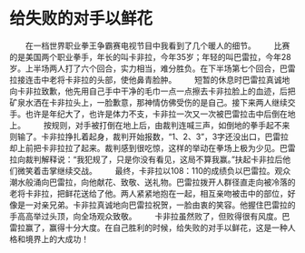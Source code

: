 # 给失败的对手以鲜花
　　在一档世界职业拳王争霸赛电视节目中我看到了几个暖人的细节。 
　　比赛的是美国两个职业拳手，年长的叫卡非拉，今年35岁；年轻的叫巴雷拉，今年28岁。上半场两人打了六个回合，实力相当，难分胜负。在下半场第七个回合，巴雷拉接连击中老将卡非拉的头部，使他鼻青脸肿。 
　　短暂的休息时巴雷拉真诚地向卡非拉致歉，他先用自己手中干净的毛巾一点一点擦去卡非拉脸上的血迹，后把矿泉水洒在卡非拉头上，一脸歉意，那神情仿佛受伤的是自己。接下来两人继续交手。也许是年纪大了，也许是体力不支，卡非拉一次又一次被巴雷拉击中后倒在地上。 
　　按规则，对手被打倒在地上后，由裁判连喊三声，如倒地的拳手起不来则输了。卡非拉挣扎着起身，裁判开始报数，“1、2、3”，3字还没出口，巴雷拉却上前把卡非拉拉了起来。裁判感到很吃惊，这样的举动在拳场上极为少见。巴雷拉向裁判解释说：“我犯规了，只是你没有看见，这局不算我赢。”扶起卡非拉后他们微笑着击掌继续交战。 
　　最终，卡非拉以108：110的成绩负以巴雷拉。观众潮水般涌向巴雷拉，向他献花、致敬、送礼物。巴雷拉拨开人群径直走向被冷落的老将卡非拉，把鲜花送给了他。两人紧紧地抱在一起，相互亲吻被击中的部位，好像是一对亲兄弟。卡非拉真诚地向巴雷拉祝贺，一脸由衷的笑容。他握住巴雷拉的手高高举过头顶，向全场观众致敬。 
　　卡非拉虽然败了，但败得很有风度。巴雷拉赢了，赢得十分大度。在自己胜利的时候，给失败的对手以鲜花，这是一种人格和境界上的大成功！
 